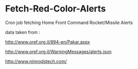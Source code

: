 Fetch-Red-Color-Alerts
======================

Cron job fetching Home Front Command Rocket/Missile Alerts

data taken from :

http://www.oref.org.il/894-en/Pakar.aspx

http://www.oref.org.il/WarningMessages/alerts.json



http://www.nimrodstech.com/
